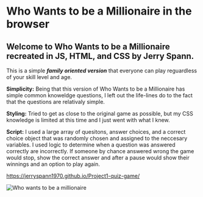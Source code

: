 # Who Wants to be a Millionaire in the browser

## Welcome to Who Wants to be a Millionaire recreated in JS, HTML, and CSS by Jerry Spann.  

This is a simple ***family oriented version*** that everyone can play reguardless of your skill level and age.

**Simplicity:** Being that this version of Who Wants to be a Millionaire has simple common knoweldge questions, I left out the life-lines do to the fact that the questions are relativaly simple.

**Styling:** Tried to get as close to the original game as possible, but my CSS knowledge is limited at this time and I just went with what I knew.

**Script:**  I used a large array of quesitons, answer choices, and a correct choice object that was randomly chosen and assigned to the neccesary variables. I used logic to determine when a question was answered correctly are incorrectly.  If someone by chance answered wrong the game would stop, show the correct answer and after a pause would show their winnings and an option to play again.

https://jerryspann1970.github.io/Project1-quiz-game/

![Who wants to be a millionaire](https://assets.nintendo.com/image/upload/ar_16:9,c_lpad,w_656/b_white/f_auto/q_auto/ncom/software/switch/70010000032694/16b95b875867f950c2ef5a952dfdcf8c21755b34e6cd43cb98e916e087d1ac03)